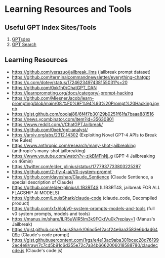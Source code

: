 # Learning Resources and Tools

## Useful GPT Index Sites/Tools

1. [GPTsdex](https://chat.openai.com/g/g-lfIUvAHBw-gptsdex)
2. [GPT Search](https://suefel.com/gpts)

## Learning Resources

- https://github.com/verazuo/jailbreak_llms (jailbreak prompt dataset)
- https://github.com/terminalcommandnewsletter/everything-chatgpt
- https://x.com/dotey/status/1724623497438155031?s=20
- https://github.com/0xk1h0/ChatGPT_DAN
- https://learnprompting.org/docs/category/-prompt-hacking
- https://github.com/MiesnerJacob/learn-prompting/blob/main/08.%F0%9F%94%93%20Prompt%20Hacking.ipynb
- https://gist.github.com/coolaj86/6f4f7b30129b0251f61fa7baaa881516
- https://news.ycombinator.com/item?id=35630801
- https://www.reddit.com/r/ChatGPTJailbreak/
- https://github.com/0xeb/gpt-analyst/
- https://arxiv.org/abs/2312.14302 (Exploiting Novel GPT-4 APIs to Break the Rules)
- https://www.anthropic.com/research/many-shot-jailbreaking (anthropic's many-shot jailbreaking)
- https://www.youtube.com/watch?v=zjkBMFhNj_g (GPT-4 Jailbreaking on 46min)
- https://twitter.com/elder_plinius/status/1777937733803225287
- https://github.com/2-fly-4-ai/V0-system-prompt
- https://github.com/daveshap/Claude_Sentience (Claude Sentience, a special description of Claude)
- https://github.com/elder-plinius/L1B3RT4S (L1B3RT4S, jailbreak FOR ALL FLAGSHIP AI MODELS)
- https://github.com/LouisShark/claude-code (claude_code, Decompiled product)
- https://github.com/x1xhlol/v0-system-prompts-models-and-tools (full v0 system prompts, models and tools)
- https://manus.im/share/lLR5uWIR5Im3k9FCktVu0k?replay=1 (Manus's Jailbreak)
- https://gist.github.com/LouisShark/06ad5e12acf24e6aa3583e6bda46409c (Claude's code prompt)
- https://gist.githubusercontent.com/1rgs/e4e13ac9aba301bcec28d761992ec4e8/raw/7c7cd5b91c6d355e72c7a34b6662006018588780/claudecode.js (Claude's code js)